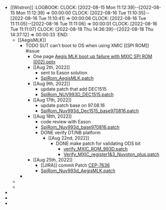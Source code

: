 - [[Wistron]]
  :LOGBOOK:
  CLOCK: [2022-08-15 Mon 11:12:39]--[2022-08-15 Mon 11:12:39] =>  00:00:00
  CLOCK: [2022-08-16 Tue 11:10:35]--[2022-08-16 Tue 11:10:41] =>  00:00:06
  CLOCK: [2022-08-16 Tue 11:11:05]--[2022-08-16 Tue 11:11:06] =>  00:00:01
  CLOCK: [2022-08-16 Tue 11:11:07]
  CLOCK: [2022-08-18 Thu 14:36:39]--[2022-08-18 Thu 14:37:12] =>  00:00:33
  :END:
	- [[AegisMLK]]
		- TODO SUT can't boot to OS when using XMIC [[SPI ROM]] #issue
			- One page [Aegis MLK boot up failure with MXIC SPI ROM (002).pptx](../assets/Aegis_MLK_boot_up_failure_with_MXIC_SPI_ROM_(002)_1662112633006_0.pptx)
			- [[Aug 2th, 2022]]
				- sent to Eason solution
				- [SpiRom_AegisMLK.patch](../assets/SpiRom_AegisMLK_1660532558459_0.patch)
			- [[Aug 9th, 2022]]
				- update patch that add DEC1515
				- [SpiRom_NUV993D_DEC1515.patch](../assets/SpiRom_NUV993D_DEC1515_1660725143871_0.patch)
			- [[Aug 17th, 2022]]
				- update patch base on 97.08.16
				- [SpiRom_Nuv993d_Dec1515_base970816.patch](../assets/SpiRom_Nuv993d_Dec1515_base970816_1660727577464_0.patch)
			- [[Aug 18th, 2022]]
				- code review with Eason
				- [SpiRom_Nuv993d_base970816.patch](../assets/SpiRom_Nuv993d_base970816_1660804081029_0.patch)
				- DONE verify DT/NB platform
					- [[Aug 22nd, 2022]]
						- DONE make patch for validating ODS bit
							- [verify_MXIC_ROM_993D.patch](../assets/verify_MXIC_ROM_993D_1661150653721_0.patch)
							- [Verify_MXIC_register1&3_Nuvoton_plus.patch](../assets/Verify_MXIC_register1&3_Nuvoton_plus_1661248616869_0.patch)
			- [[Aug 25th, 2022]]
				- [[JIRA]] commit Patch [CEP-7636](https://jira.cpg.dell.com/browse/CEP-7636)
				- [SpiRom_Nuv993d_AegisMLK.patch](../assets/SpiRom_Nuv993d_AegisMLK_1661407268074_0.patch)
		-
	-
	-
-
-
-